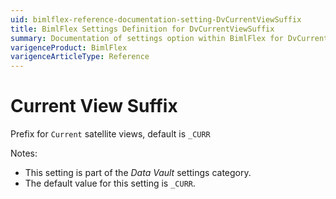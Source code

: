 ```yaml
---
uid: bimlflex-reference-documentation-setting-DvCurrentViewSuffix
title: BimlFlex Settings Definition for DvCurrentViewSuffix
summary: Documentation of settings option within BimlFlex for DvCurrentViewSuffix
varigenceProduct: BimlFlex
varigenceArticleType: Reference
---
```


# Current View Suffix

Prefix for `Current` satellite views, default is `_CURR`

Notes:

* This setting is part of the *Data Vault* settings category.
* The default value for this setting is `_CURR`.
